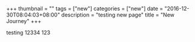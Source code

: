 +++
thumbnail = ""
tags = ["new"]
categories = ["new"]
date = "2016-12-30T08:04:03+08:00"
description = "testing new page"
title = "New Journey"
+++

testing
12334
123

